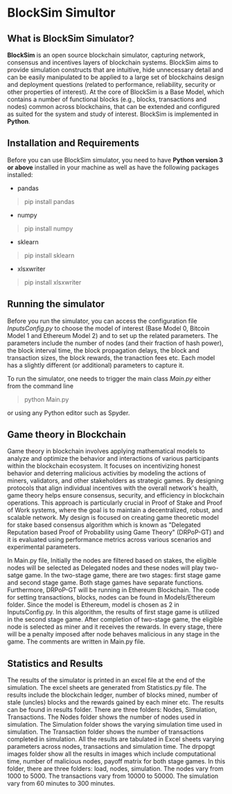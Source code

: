 # BlockSim Simultor

## What is BlockSim Simulator?
**BlockSim** is an open source blockchain simulator, capturing network, consensus and incentives layers of blockchain systems. BlockSim aims to provide simulation constructs that are intuitive, hide unnecessary detail and can be easily manipulated to be applied to a large set of blockchains design and deployment questions (related to performance, reliability, security or other properties of interest). At the core of BlockSim is a Base Model, which contains a number of functional blocks (e.g., blocks, transactions and nodes) common across blockchains, that can be extended and configured as suited for the system and study of interest. BlockSim is implemented in **Python**.

## Installation and Requirements

Before you can use BlockSim  simulator, you need to have **Python version 3 or above** installed in your machine as well as have the following packages installed:

- pandas 
>pip install pandas
- numpy 
>pip install numpy
- sklearn 
>pip install sklearn
- xlsxwriter
>pip install xlsxwriter

## Running the simulator

Before you run the simulator, you can access the configuration file *InputsConfig.py* to choose the model of interest (Base Model 0, Bitcoin Model 1 and Ethereum Model 2) and to set up the related parameters.
The parameters include the number of nodes (and their fraction of hash power), the block interval time, the block propagation delays, the block and transaction sizes, the block rewards, the tranaction fees etc.
Each model has a slightly different (or additional) parameters to capture it.

To run the simulator, one needs to trigger the main class *Main.py* either from the command line
> python Main.py

or using any Python editor such as Spyder.

## Game theory in Blockchain
Game theory in blockchain involves applying mathematical models to analyze and optimize the behavior and interactions of various participants within the blockchain ecosystem. It focuses on incentivizing honest behavior and deterring malicious activities by modeling the actions of miners, validators, and other stakeholders as strategic games. By designing protocols that align individual incentives with the overall network's health, game theory helps ensure consensus, security, and efficiency in blockchain operations. This approach is particularly crucial in Proof of Stake and Proof of Work systems, where the goal is to maintain a decentralized, robust, and scalable network. My design is focused on creating game theoretic model for stake based consensus algorithm which is known as "Delegated Reputation based Proof of Probability using Game Theory" (DRPoP-GT) and it is evaluated using performance metrics across various scenarios and experimental parameters.

In Main.py file, Initially the nodes are filtered based on stakes, the eligible nodes will be selected as Delegated nodes and these nodes will play two-satge game. In the two-stage game, there are two stages: first stage game and second stage game. Both stage games have separate functions. Furthermore, DRPoP-GT will be running in Ethereum Blockchain. The code for setting transactions, blocks, nodes can be found in Models/Ethereum folder. Since the model is Ethereum, model is chosen as 2 in InputsConfig.py. In this algorithm, the results of first stage game is utilized in the second stage game. After completion of two-stage game, the eligible node is selected as miner and it receives the rewards. In every stage, there will be a penalty imposed after node behaves malicious in any stage in the game. The comments are written in Main.py file.

## Statistics and Results

The results of the simulator is printed in an excel file at the end of the simulation. The excel sheets are generated from Statistics.py file. The results include the blockchain ledger, number of blocks mined, number of stale (uncles) blocks and the rewards gained by each miner etc. The results can be found in results folder. There are three folders: Nodes, Simulation, Transactions. 
The Nodes folder shows the number of nodes used in simulation.
The Simulation folder shows the varying simulation time used in simulation.
The Transaction folder shows the number of transactions completed in simulation.
All the results are tabulated in Excel sheets varying parameters across nodes, transactions and simulation time.
The drpopgt images folder show all the results in images which include computational time, number of malicious nodes, payoff matrix for both stage games.
In this folder, there are three folders: load, nodes, simulation.
The nodes vary from 1000 to 5000. The transactions vary from 10000 to 50000. The simulation vary from 60 minutes to 300 minutes.
